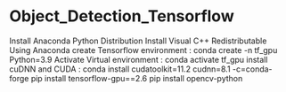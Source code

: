 # Object_Detection_Tensorflow
Install Anaconda Python Distribution
Install Visual C++ Redistributable
Using Anaconda create Tensorflow environment : conda create -n tf_gpu Python=3.9
Activate Virtual environment : conda activate tf_gpu
install cuDNN and CUDA : conda install cudatoolkit=11.2 cudnn=8.1 -c=conda-forge
pip install tensorflow-gpu==2.6
pip install opencv-python
